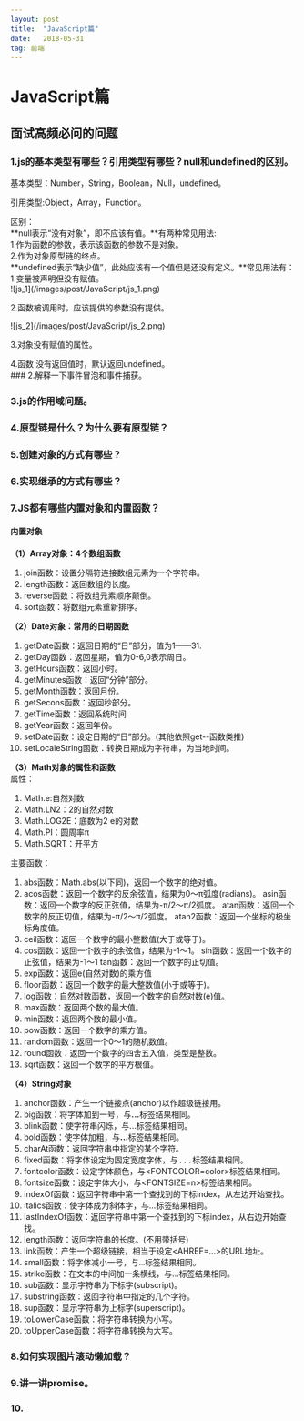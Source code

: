 ```yaml
---
layout: post
title:  "JavaScript篇"
date:   2018-05-31
tag: 前端
---
```


# JavaScript篇
面试高频必问的问题
------
### 1.js的基本类型有哪些？引用类型有哪些？null和undefined的区别。
<p>基本类型：Number，String，Boolean，Null，undefined。</p>
<p>引用类型:Object，Array，Function。</p>
区别：<br>
**null表示“没有对象”，即不应该有值。**有两种常见用法:<br>
1.作为函数的参数，表示该函数的参数不是对象。<br>
2.作为对象原型链的终点。<br>
**undefined表示“缺少值”，此处应该有一个值但是还没有定义。**常见用法有：<br>
1.变量被声明但没有赋值。<br>
![js_1](/images/post/JavaScript/js_1.png)
<p>2.函数被调用时，应该提供的参数没有提供。</p>
![js_2](/images/post/JavaScript/js_2.png)
<p>3.对象没有赋值的属性。</p>
4.函数 没有返回值时，默认返回undefined。<br>
### 2.解释一下事件冒泡和事件捕获。

### 3.js的作用域问题。
### 4.原型链是什么？为什么要有原型链？
### 5.创建对象的方式有哪些？
### 6.实现继承的方式有哪些？
### 7.JS都有哪些内置对象和内置函数？
#### 内置对象
**（1）Array对象：4个数组函数**

1. join函数：设置分隔符连接数组元素为一个字符串。
2. length函数：返回数组的长度。
3. reverse函数：将数组元素顺序颠倒。
4. sort函数：将数组元素重新排序。

**（2）Date对象：常用的日期函数**

1. getDate函数：返回日期的“日”部分，值为1——31.
2. getDay函数：返回星期，值为0-6,0表示周日。
3. getHours函数：返回小时。
4. getMinutes函数：返回“分钟”部分。
5. getMonth函数：返回月份。
6. getSecons函数：返回秒部分。
7. getTime函数：返回系统时间
8. getYear函数：返回年份。
9. setDate函数：设定日期的“日”部分。(其他依照get--函数类推)
10. setLocaleString函数：转换日期成为字符串，为当地时间。

**（3）Math对象的属性和函数<br>**
属性：<br>

1. Math.e:自然对数
2. Math.LN2：2的自然对数
3. Math.LOG2E：底数为2 e的对数
4. Math.PI：圆周率π
5. Math.SQRT：开平方

主要函数：<br>

1. abs函数：Math.abs(以下同)，返回一个数字的绝对值。
2. acos函数：返回一个数字的反余弦值，结果为0～π弧度(radians)。 
   asin函数：返回一个数字的反正弦值，结果为-π/2～π/2弧度。
   atan函数：返回一个数字的反正切值，结果为-π/2～π/2弧度。
   atan2函数：返回一个坐标的极坐标角度值。
3. ceil函数：返回一个数字的最小整数值(大于或等于)。
4. cos函数：返回一个数字的余弦值，结果为-1～1。
   sin函数：返回一个数字的正弦值，结果为-1～1
   tan函数：返回一个数字的正切值。
5. exp函数：返回e(自然对数)的乘方值
6. floor函数：返回一个数字的最大整数值(小于或等于)。
7. log函数：自然对数函数，返回一个数字的自然对数(e)值。
8. max函数：返回两个数的最大值。
9. min函数：返回两个数的最小值。
10. pow函数：返回一个数字的乘方值。
11. random函数：返回一个0～1的随机数值。
12. round函数：返回一个数字的四舍五入值，类型是整数。
13. sqrt函数：返回一个数字的平方根值。
   
**（4）String对象**

1. anchor函数：产生一个链接点(anchor)以作超级链接用。
2. big函数：将字体加到一号，与<BIG>...</BIG>标签结果相同。
3. blink函数：使字符串闪烁，与<BLINK>...</BLINK>标签结果相同。
4. bold函数：使字体加粗，与<B>...</B>标签结果相同。
5. charAt函数：返回字符串中指定的某个字符。
6. fixed函数：将字体设定为固定宽度字体，与<TT>...</TT>标签结果相同。
7. fontcolor函数：设定字体颜色，与<FONTCOLOR=color>标签结果相同。
8. fontsize函数：设定字体大小，与<FONTSIZE=n>标签结果相同。
9. indexOf函数：返回字符串中第一个查找到的下标index，从左边开始查找。
10. italics函数：使字体成为斜体字，与<I>...</I>标签结果相同。
11. lastIndexOf函数：返回字符串中第一个查找到的下标index，从右边开始查找。
12. length函数：返回字符串的长度。(不用带括号)
13. link函数：产生一个超级链接，相当于设定<AHREF=...>的URL地址。
14. small函数：将字体减小一号，与<SMALL>...</SMALL>标签结果相同。
15. strike函数：在文本的中间加一条横线，与<STRIKE>...</STRIKE>标签结果相同。
16. sub函数：显示字符串为下标字(subscript)。
17. substring函数：返回字符串中指定的几个字符。
18. sup函数：显示字符串为上标字(superscript)。
19. toLowerCase函数：将字符串转换为小写。
20. toUpperCase函数：将字符串转换为大写。           

### 8.如何实现图片滚动懒加载？
### 9.讲一讲promise。
### 10.